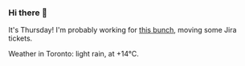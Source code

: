 ### Hi there :wave:

It's Thursday! I'm probably working for [this bunch](https://github.com/kohofinancial), moving some Jira tickets.

Weather in Toronto: light rain, at +14°C.
